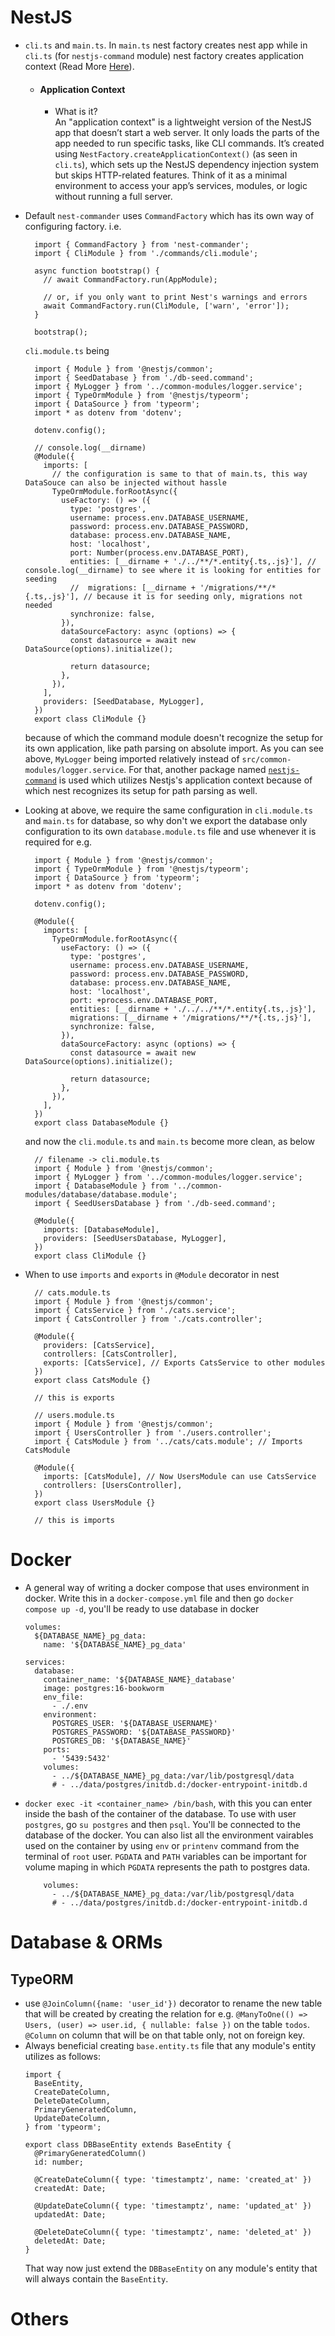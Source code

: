 # NestJS
- `cli.ts` and `main.ts`. In `main.ts` nest factory creates nest app while in `cli.ts` (for `nestjs-command` module) nest factory creates application context (Read More <a target="_blank" href="https://docs.nestjs.com/standalone-applications">Here</a>).
  - #### Application Context <br/>
    - What is it? <br/>
An "application context" is a lightweight version of the NestJS app that doesn’t start a web server. It only loads the parts of the app needed to run specific tasks, like CLI commands.
It’s created using `NestFactory.createApplicationContext()` (as seen in `cli.ts`), which sets up the NestJS dependency injection system but skips HTTP-related features.
Think of it as a minimal environment to access your app’s services, modules, or logic without running a full server.

- Default `nest-commander` uses `CommandFactory` which has its own way of configuring factory. i.e.
  ```
    import { CommandFactory } from 'nest-commander';
    import { CliModule } from './commands/cli.module';
    
    async function bootstrap() {
      // await CommandFactory.run(AppModule);
    
      // or, if you only want to print Nest's warnings and errors
      await CommandFactory.run(CliModule, ['warn', 'error']);
    }
    
    bootstrap();
  ```
  `cli.module.ts` being
  ```
    import { Module } from '@nestjs/common';
    import { SeedDatabase } from './db-seed.command';
    import { MyLogger } from '../common-modules/logger.service';
    import { TypeOrmModule } from '@nestjs/typeorm';
    import { DataSource } from 'typeorm';
    import * as dotenv from 'dotenv';
    
    dotenv.config();
    
    // console.log(__dirname)
    @Module({
      imports: [
        // the configuration is same to that of main.ts, this way DataSouce can also be injected without hassle
        TypeOrmModule.forRootAsync({
          useFactory: () => ({
            type: 'postgres',
            username: process.env.DATABASE_USERNAME,
            password: process.env.DATABASE_PASSWORD,
            database: process.env.DATABASE_NAME,
            host: 'localhost',
            port: Number(process.env.DATABASE_PORT),
            entities: [__dirname + './../**/*.entity{.ts,.js}'], // console.log(__dirname) to see where it is looking for entities for seeding
            //  migrations: [__dirname + '/migrations/**/*{.ts,.js}'], // because it is for seeding only, migrations not needed
            synchronize: false,
          }),
          dataSourceFactory: async (options) => {
            const datasource = await new DataSource(options).initialize();
    
            return datasource;
          },
        }),
      ],
      providers: [SeedDatabase, MyLogger],
    })
    export class CliModule {}
  ```
  because of which the command module doesn't recognize the setup for its own application, like path parsing on absolute import. As you can see above, `MyLogger` being imported relatively instead of `src/common-modules/logger.service`. For that, another package named <a href="https://www.npmjs.com/package/nestjs-command" target="_blank">`nestjs-command`</a> is used which utilizes Nestjs's application context because of which nest recognizes its setup for path parsing as well.

- Looking at above, we require the same configuration in `cli.module.ts` and `main.ts` for database, so why don't we export the database only configuration to its own `database.module.ts` file and use whenever it is required for e.g.
  ```
    import { Module } from '@nestjs/common';
    import { TypeOrmModule } from '@nestjs/typeorm';
    import { DataSource } from 'typeorm';
    import * as dotenv from 'dotenv';
    
    dotenv.config();
    
    @Module({
      imports: [
        TypeOrmModule.forRootAsync({
          useFactory: () => ({
            type: 'postgres',
            username: process.env.DATABASE_USERNAME,
            password: process.env.DATABASE_PASSWORD,
            database: process.env.DATABASE_NAME,
            host: 'localhost',
            port: +process.env.DATABASE_PORT,
            entities: [__dirname + './../../**/*.entity{.ts,.js}'],
            migrations: [__dirname + '/migrations/**/*{.ts,.js}'],
            synchronize: false,
          }),
          dataSourceFactory: async (options) => {
            const datasource = await new DataSource(options).initialize();
    
            return datasource;
          },
        }),
      ],
    })
    export class DatabaseModule {}
  ```
  and now the `cli.module.ts` and `main.ts` become more clean, as below
  ```
    // filename -> cli.module.ts
    import { Module } from '@nestjs/common';
    import { MyLogger } from '../common-modules/logger.service';
    import { DatabaseModule } from '../common-modules/database/database.module';
    import { SeedUsersDatabase } from './db-seed.command';
    
    @Module({
      imports: [DatabaseModule],
      providers: [SeedUsersDatabase, MyLogger],
    })
    export class CliModule {}
  ```

- When to use `imports` and `exports` in `@Module` decorator in nest
  ```
    // cats.module.ts
    import { Module } from '@nestjs/common';
    import { CatsService } from './cats.service';
    import { CatsController } from './cats.controller';

    @Module({
      providers: [CatsService],
      controllers: [CatsController],
      exports: [CatsService], // Exports CatsService to other modules
    })
    export class CatsModule {}

    // this is exports
  ```
  ```
    // users.module.ts
    import { Module } from '@nestjs/common';
    import { UsersController } from './users.controller';
    import { CatsModule } from '../cats/cats.module'; // Imports CatsModule

    @Module({
      imports: [CatsModule], // Now UsersModule can use CatsService
      controllers: [UsersController],
    })
    export class UsersModule {}

    // this is imports
  ```
  

# Docker
- A general way of writing a docker compose that uses environment in docker. Write this in a `docker-compose.yml` file and then go `docker compose up -d`, you'll be ready to use database in docker
  ```
  volumes:
    ${DATABASE_NAME}_pg_data:
      name: '${DATABASE_NAME}_pg_data'
  
  services:
    database:
      container_name: '${DATABASE_NAME}_database'
      image: postgres:16-bookworm
      env_file:
        - ./.env
      environment:
        POSTGRES_USER: '${DATABASE_USERNAME}'
        POSTGRES_PASSWORD: '${DATABASE_PASSWORD}'
        POSTGRES_DB: '${DATABASE_NAME}'
      ports:
        - '5439:5432'
      volumes:
        - ../${DATABASE_NAME}_pg_data:/var/lib/postgresql/data
        # - ../data/postgres/initdb.d:/docker-entrypoint-initdb.d
  ```
- `docker exec -it <container_name> /bin/bash`, with this you can enter inside the bash of the container of the database. To use with user `postgres`, go `su postgres` and then `psql`. You'll be connected to the database of the docker. You can also list all the environment vairables used on the container by using `env` or `printenv` command from the terminal of `root` user. `PGDATA` and `PATH` variables can be important for volume maping in which `PGDATA` represents the path to postgres data.
  ```
      volumes:
        - ../${DATABASE_NAME}_pg_data:/var/lib/postgresql/data
        # - ../data/postgres/initdb.d:/docker-entrypoint-initdb.d
  ```

# Database & ORMs
## TypeORM
- use `@JoinColumn({name: 'user_id'})` decorator to rename the new table that will be created by creating the relation for e.g. `@ManyToOne(() => Users, (user) => user.id, { nullable: false })` on the table `todos`. `@Column` on column that will be on that table only, not on foreign key.
- Always beneficial creating `base.entity.ts` file that any module's entity utilizes as follows:
  ```
  import {
    BaseEntity,
    CreateDateColumn,
    DeleteDateColumn,
    PrimaryGeneratedColumn,
    UpdateDateColumn,
  } from 'typeorm';
  
  export class DBBaseEntity extends BaseEntity {
    @PrimaryGeneratedColumn()
    id: number;
  
    @CreateDateColumn({ type: 'timestamptz', name: 'created_at' })
    createdAt: Date;
  
    @UpdateDateColumn({ type: 'timestamptz', name: 'updated_at' })
    updatedAt: Date;
  
    @DeleteDateColumn({ type: 'timestamptz', name: 'deleted_at' })
    deletedAt: Date;
  }
  ```
  That way now just extend the `DBBaseEntity` on any module's entity that will always contain the `BaseEntity`.

# Others
